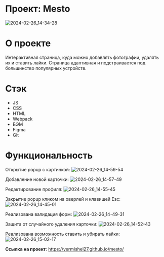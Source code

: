 # Проект: Mesto

![2024-02-26_14-34-28](https://github.com/VerMishel27/mesto/assets/120491019/fca39144-2a88-4234-88df-89b810ac6ef3)


# О проекте

Интерактивная страница, куда можно добавлять фотографии, удалять их и ставить лайки. Страница адаптивная и подстраивается под большинство популярных устройств.

# Стэк 

- JS
- CSS
- HTML
- Webpack
- БЭМ
- Figma
- Git

# Функциональность

Открытие popup с картинкой:
![2024-02-26_14-59-54](https://github.com/VerMishel27/mesto/assets/120491019/9ed72d59-7a19-42e9-9bb4-2b9844b02002)

Добавление новой карточки:
![2024-02-26_14-57-49](https://github.com/VerMishel27/mesto/assets/120491019/18289c8b-9e7a-46f8-8d06-d40cea32a303)

Редактирование профиля:
![2024-02-26_14-55-45](https://github.com/VerMishel27/mesto/assets/120491019/8bc73f20-f8f5-49ae-a889-3aeb09d0cb12)

Закрытие popup кликом на оверлей и клавишей Esc:
![2024-02-26_14-45-01](https://github.com/VerMishel27/mesto/assets/120491019/e0923188-7587-4378-8b9d-dd3bf42ca5a5)

Реализована валидация форм:
![2024-02-26_14-49-31](https://github.com/VerMishel27/mesto/assets/120491019/6dd62388-f7bb-4edb-99bd-7075536c8d0a)

Защита от случайного удаления карточки:
![2024-02-26_14-52-43](https://github.com/VerMishel27/mesto/assets/120491019/9ca275a4-1378-439c-8dfc-bbca83c1c0b2)

Реализована возможность ставить и убирать лайки:
![2024-02-26_15-02-17](https://github.com/VerMishel27/mesto/assets/120491019/3e7bfdf4-f364-42b2-9055-3b68e41b8b01)


**Ссылка на проект**: https://vermishel27.github.io/mesto/
